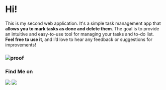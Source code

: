 # Hi!

This is my second web application. It's a simple task management app that **allows you to mark tasks as done and delete them**.
The goal is to provide an intuitive and easy-to-use tool for managing your tasks and to-do list.
**Feel free to use it**, and I’d love to hear any feedback or suggestions for improvements!

### ![proof](https://github.com/user-attachments/assets/2a149fce-d9ee-4862-b20d-b7702d64f7f1)

### Find Me on
<a href="https://linktr.ee/Mass4cre_P0int" target="_blank"><img src="https://img.shields.io/badge/Socials-grey?style=for-the-badge&logo=linktree"></a>
<a href="https://github.com/ruaorj" target="_blank"><img src="https://img.shields.io/badge/Github-blue?style=for-the-badge&logo=github"></a>
